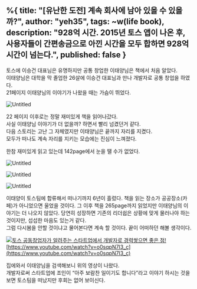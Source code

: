 %{
title: "[유난한 도전] 계속 회사에 남아 있을 수 있을까?",
author: "yeh35",
tags: ~w(life book),
description: "928억 시간. 2015년 토스 앱이 나온 후, 사용자들이 간편송금으로 아낀 시간을 모두 합하면 928억 시간이 넘는다.",
published: false
}
---

토스에 이승건 대표님은 유명하지만 공통 창업한 이태양님은 책에서 처음 알았다.    
이태양님은 대학을 막 졸업한 26살에 이승건 대표님과 만나 개발자로 공통 창업을 하였다.  
21페이지 이태양님의 이야기가 나왔을 때는 가슴이 뛰었다.     

![Untitled](/images/posts/c94c6a1b-1df3-4e39-a39b-79a7b0fc67ee.png)


22 페이지 이후로는 정말 재미있게 책을 읽어나갔다.   
사실 이태양님 이야기가 더 없을까? 하면서 빨리 넘겼던거 같다.   
다음 스토리는 고난 그 자체였지만 이태양님은 끝까지 자리를 지켰다.  
모두가 떠나도 계속 자리를 지키는 모습에는 진심이 느껴졌다.

한참 재미있게 읽고 있는데 142page에서 눈을 땔 수가 없었다.


![Untitled](/images/posts/846b03fb-b5cf-4f5f-a463-064c4ca954e5.png)

![Untitled](/images/posts/7337f2a4-0b93-4dcb-8506-bcd2a1fd359c.png)

![Untitled](/images/posts/5935b8e0-4bca-46cf-bb48-336821388f7a.png)

이태양이 토스팀에 합류해서 떠나기까지 6년이 흘렀다. 책을 읽는 장소가 공공장소(카페)가 아니었으면 울었을 것이다.
그 이후 책을 265page까지 읽었지만 이태양님의 이야기는 더 나오지 않았다.
당연히 성장하면 기존의 리더쉽은 상황에 맞게 물러나야 하는 것이지만, 섭섭한 마음도 있는거 같다.  
그럼 다시봄을 안할 것이냐고 물어본다면 계속 할 것이다. 끝이 어떠하던 해볼 생각이다. 

[![토스 공동창업자가 알려주는 스타트업에서 개발자로 경력쌓으면 좋은 점!](https://img.youtube.com/vi/o0sqpN7I3_c/0.jpg)](https://www.youtube.com/watch?v=o0sqpN7I3_c)
[https://www.youtube.com/watch?v=o0sqpN7I3_c](https://www.youtube.com/watch?v=o0sqpN7I3_c)


집에와서 이태양님을 검색해보니 위의 영상이 나왔다.  
개발자로써 스타트업에 조인이 “아주 보람찬 일이기도 합니다”라고 이야기 하시는 것을 보면 토스팀을 떠났지만 후회는 없어 보이신다.